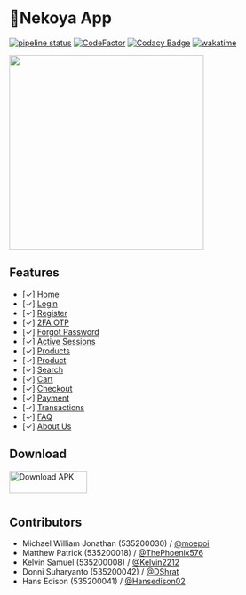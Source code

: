# 🌟**Nekoya App**

[![pipeline status](https://gitlab.com/nekoya/app/badges/main/pipeline.svg)](https://gitlab.com/nekoya/app/-/jobs)
[![CodeFactor](https://www.codefactor.io/repository/github/nekoya-site/app/badge)](https://www.codefactor.io/repository/github/nekoya-site/app)
[![Codacy Badge](https://app.codacy.com/project/badge/Grade/bd9bc51190ed4140b1b8677b46ed58c8)](https://www.codacy.com/gl/nekoya/app/dashboard?utm_source=gitlab.com&amp;utm_medium=referral&amp;utm_content=nekoya/app&amp;utm_campaign=Badge_Grade)
[![wakatime](https://wakatime.com/badge/gitlab/nekoya/app.svg)](https://wakatime.com/badge/gitlab/nekoya/app)

<img src="https://telegra.ph/file/628a174121081bd03aa07.png" width="350">

## Features
- [✓] [Home](https://gitlab.com/nekoya/app/-/issues/12)
- [✓] [Login](https://gitlab.com/nekoya/app/-/issues/11)
- [✓] [Register](https://gitlab.com/nekoya/app/-/issues/4)
- [✓] [2FA OTP](https://gitlab.com/nekoya/app/-/issues/1)
- [✓] [Forgot Password](https://gitlab.com/nekoya/app/-/issues/2)
- [✓] [Active Sessions](https://gitlab.com/nekoya/app/-/issues/10)
- [✓] [Products](https://gitlab.com/nekoya/app/-/issues/6)
- [✓] [Product](https://gitlab.com/nekoya/app/-/issues/7)
- [✓] [Search](https://gitlab.com/nekoya/app/-/issues/16)
- [✓] [Cart](https://gitlab.com/nekoya/app/-/issues/8)
- [✓] [Checkout](https://gitlab.com/nekoya/app/-/issues/5)
- [✓] [Payment](https://gitlab.com/nekoya/app/-/issues/3)
- [✓] [Transactions](https://gitlab.com/nekoya/app/-/issues/9)
- [✓] [FAQ](https://gitlab.com/nekoya/app/-/issues/15)
- [✓] [About Us](https://gitlab.com/nekoya/app/-/issues/14)

## Download
<a href='https://github.com/Nekoya-Site/App/releases'><img alt='Download APK' src='https://telegra.ph/file/6a06124f0c622b885a546.png' height=40 width=140 style="margin-bottom: 11px;"/></a>

## Contributors
- Michael William Jonathan (535200030) / [@moepoi](https://github.com/moepoi)
- Matthew Patrick (535200018) / [@ThePhoenix576](https://github.com/ThePhoenix576)
- Kelvin Samuel (535200008) / [@Kelvin2212](https://github.com/Kelvin2212)
- Donni Suharyanto (535200042) / [@DShrat](https://github.com/DShrat)
- Hans Edison (535200041) / [@Hansedison02](https://github.com/Hansedison02)